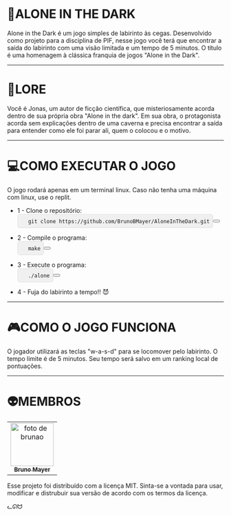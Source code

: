 # 👻ALONE IN THE DARK

Alone in the Dark é um jogo simples de labirinto às cegas. Desenvolvido como projeto para a disciplina de PIF, nesse jogo você terá que encontrar a saída do labirinto com uma visão limitada e um tempo de 5 minutos. O título é uma homenagem à clássica franquia de jogos "Alone in the Dark".

---

# 📖LORE

Você é Jonas, um autor de ficção científica, que misteriosamente acorda dentro de sua própria obra "Alone in the dark". Em sua obra, o protagonista acorda sem explicações dentro de uma caverna e precisa encontrar a saída para entender como ele foi parar ali, quem o colocou e o motivo.

---

# 💻COMO EXECUTAR O JOGO

O jogo rodará apenas em um terminal linux. Caso não tenha uma máquina com linux, use o replit.

- 1 - Clone o repositório:
  <div style="display: flex; align-items: center;">
  <pre style="margin: 0; padding: 0.5em; background: #f0f0f0; border: 1px solid #ddd; border-radius: 5px;">
    <code id="repo-url">git clone https://github.com/BrunoBMayer/AloneInTheDark.git</code>
  </pre>
  <button onclick="copyToClipboard('repo-url')"></button
</div>

  
- 2 - Compile o programa:
  <div style="display: flex; align-items: center;">
  <pre style="margin: 0; padding: 0.5em; background: #f0f0f0; border: 1px solid #ddd; border-radius: 5px;">
    <code id="make-command">make</code>
  </pre>
  <button onclick="copyToClipboard('make-command')"></button>
</div>

  
- 3 - Execute o programa:
  <div style="display: flex; align-items: center;">
  <pre style="margin: 0; padding: 0.5em; background: #f0f0f0; border: 1px solid #ddd; border-radius: 5px;">
    <code id="run-command">./alone</code>
  </pre>
  <button onclick="copyToClipboard('run-command')"></button>
</div>

  
- 4 - Fuja do labirinto a tempo!! 😈

---

# 🎮COMO O JOGO FUNCIONA

O jogador utilizará as teclas "w-a-s-d" para se locomover pelo labirinto. O tempo limite é de 5 minutos. Seu tempo será salvo em um ranking local de pontuações.

---

# 👽MEMBROS

<table>
  <tr>
    <td align="center"><a href="https://github.com/BrunoBMayer"><img src="https://avatars.githubusercontent.com/BrunoBMayer" width="100px;" alt="foto de brunao"/><br><sub><b>Bruno Mayer</b></sub></a></td>
  </tr>
</table>
Esse projeto foi distribuído com a licença MIT. Sinta-se a vontada para usar, modificar e distrubuir sua versão de acordo com os termos da licença.


ᓚᘏᗢ
